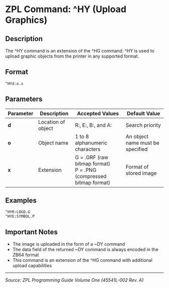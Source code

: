 # ZPL Command: ^HY (Upload Graphics)

## Description
The ^HY command is an extension of the ^HG command. ^HY is used to upload graphic objects from the printer in any supported format.

## Format
```
^HYd:o.x
```

## Parameters
| Parameter | Description | Accepted Values | Default Value |
|-----------|-------------|----------------|---------------|
| **d** | Location of object | R:, E:, B:, and A: | Search priority |
| **o** | Object name | 1 to 8 alphanumeric characters | An object name must be specified |
| **x** | Extension | G = .GRF (raw bitmap format)<br>P = .PNG (compressed bitmap format) | Format of stored image |

## Examples
```
^HYR:LOGO.G
^HYE:SYMBOL.P
```

## Important Notes
- The image is uploaded in the form of a ~DY command
- The data field of the returned ~DY command is always encoded in the ZB64 format
- This command is an extension of the ^HG command with additional upload capabilities

---
*Source: ZPL Programming Guide Volume One (45541L-002 Rev. A)*
